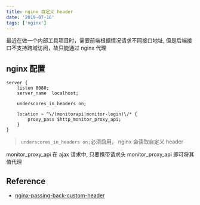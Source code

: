 ```yaml
---
title: nginx 自定义 header
date: '2019-07-16'
tags: ['nginx']
---
```


最近在做一个内部工具项目时，需要前端根据情况请求不同接口地址, 但是后端接口不支持跨域访问，故只能通过 nginx 代理

## nginx 配置

```nginx
server {
    listen 8080;
    server_name  localhost;

    underscores_in_headers on;

    location ~ ^\/(monitorapi|monitor-login)\/* {
        proxy_pass $http_monitor_proxy_api;
    }
}

```

> `underscores_in_headers on;`必须启用， nginx 会读取自定义 header

monitor_proxy_api 在 ajax 请求中, 只要携带请求头 monitor_proxy_api 即可将其值代理

## Reference

- [nginx-passing-back-custom-header](https://serverfault.com/questions/297225/nginx-passing-back-custom-header/297939)
